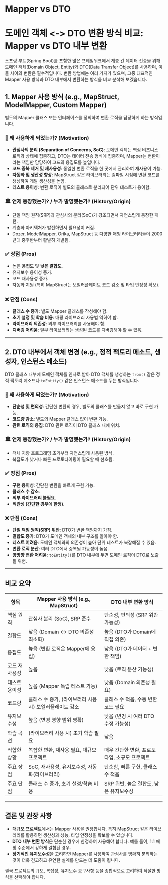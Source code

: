 # Mapper vs DTO

# 도메인 객체 <-> DTO 변환 방식 비교: Mapper vs DTO 내부 변환

스프링 부트(Spring Boot)를 포함한 많은 프레임워크에서 계층 간 데이터 전송을 위해 도메인 객체(Domain Object, Entity)와 DTO(Data Transfer Object)를 사용하며, 이 둘 사이의 변환은 필수적입니다. 변환 방법에는 여러 가지가 있으며, 그중 대표적인 Mapper 사용 방식과 DTO 내부에서 변환하는 방식을 비교 분석해 보겠습니다.

## 1. Mapper 사용 방식 (e.g., MapStruct, ModelMapper, Custom Mapper)
별도의 Mapper 클래스 또는 인터페이스를 정의하여 변환 로직을 담당하게 하는 방식입니다.

### 📌 왜 사용하게 되었는가? (Motivation)
- **관심사의 분리 (Separation of Concerns, SoC)**: 도메인 객체는 핵심 비즈니스 로직과 상태에 집중하고, DTO는 데이터 전송 형식에 집중하며, Mapper는 변환이라는 책임만 담당하여 코드의 응집도를 높입니다.
- **코드 중복 제거 및 재사용성**: 동일한 변환 로직을 한 곳에서 관리하여 재사용이 가능.
- **자동화 및 생산성 향상**: MapStruct 같은 라이브러리는 컴파일 시점에 변환 코드를 생성하여 개발 생산성을 높임.
- **테스트 용이성**: 변환 로직이 별도의 클래스로 분리되어 단위 테스트가 용이함.

### 🏛 언제 등장했는가? / 누가 발명했는가? (History/Origin)
- 단일 책임 원칙(SRP)과 관심사의 분리(SoC)가 강조되면서 자연스럽게 등장한 패턴.
- 계층화 아키텍처가 발전하면서 필요성이 커짐.
- Dozer, ModelMapper, Orika, MapStruct 등 다양한 매핑 라이브러리들이 2000년대 중후반부터 활발히 개발됨.

### ✅ 장점 (Pros)
- 높은 **응집도** 및 **낮은 결합도**.
- 유지보수 용이성 증가.
- 코드 재사용성 증가.
- 자동화 지원 (특히 MapStruct는 보일러플레이트 코드 감소 및 타입 안정성 확보).

### ❌ 단점 (Cons)
- **클래스 수 증가**: 별도 Mapper 클래스를 작성해야 함.
- **초기 설정 및 학습 비용**: 매핑 라이브러리 사용법 익혀야 함.
- **라이브러리 의존성**: 외부 라이브러리를 사용해야 함.
- **디버깅 어려움**: 일부 라이브러리는 생성된 코드를 디버깅해야 할 수 있음.

---

## 2. DTO 내부에서 객체 변경 (e.g., 정적 팩토리 메소드, 생성자, 인스턴스 메소드)
DTO 클래스 내부에 도메인 객체를 인자로 받아 DTO 객체를 생성하는 `from()` 같은 정적 팩토리 메소드나 `toEntity()` 같은 인스턴스 메소드를 두는 방식입니다.

### 📌 왜 사용하게 되었는가? (Motivation)
- **단순성 및 편의성**: 간단한 변환의 경우, 별도의 클래스를 만들지 않고 바로 구현 가능.
- **코드량 감소**: 별도의 Mapper 클래스 없이 변환 가능.
- **관련 로직의 응집**: DTO 관련 로직이 DTO 클래스 내에 위치.

### 🏛 언제 등장했는가? / 누가 발명했는가? (History/Origin)
- 객체 지향 프로그래밍 초기부터 자연스럽게 사용된 방식.
- 복잡도가 낮거나 빠른 프로토타이핑이 필요할 때 선호됨.

### ✅ 장점 (Pros)
- **구현 용이성**: 간단한 변환을 빠르게 구현 가능.
- **클래스 수 감소**.
- **외부 라이브러리 불필요**.
- **직관성 (간단한 경우에 한정)**.

### ❌ 단점 (Cons)
- **단일 책임 원칙(SRP) 위반**: DTO가 변환 책임까지 가짐.
- **결합도 증가**: DTO가 도메인 객체의 내부 구조를 알아야 함.
- **테스트 어려움**: 도메인 객체와의 의존성이 높아 단위 테스트가 복잡해질 수 있음.
- **변환 로직 분산**: 여러 DTO에서 중복될 가능성이 높음.
- **양방향 변환 어려움**: `toEntity()`를 DTO 내부에 두면 도메인 로직이 DTO로 노출될 위험.

---

## 비교 요약

| 항목 | Mapper 사용 방식 (e.g., MapStruct) | DTO 내부 변환 방식 |
|------|--------------------------------|----------------------|
| 핵심 원칙 | 관심사 분리 (SoC), SRP 준수 | 단순성, 편의성 (SRP 위반 가능성) |
| 결합도 | 낮음 (Domain <-> DTO 의존성 최소화) | 높음 (DTO가 Domain에 직접 의존) |
| 응집도 | 높음 (변환 로직은 Mapper에 응집) | 낮음 (DTO가 데이터 + 변환 책임) |
| 코드 재사용성 | 높음 | 낮음 (로직 분산 가능성) |
| 테스트 용이성 | 높음 (Mapper 독립 테스트 가능) | 낮음 (Domain 의존성 필요) |
| 코드량 | 클래스 수 증가, (라이브러리 사용 시) 보일러플레이트 감소 | 클래스 수 적음, 수동 변환 코드 필요 |
| 유지보수성 | 높음 (변경 영향 범위 명확) | 낮음 (변경 시 여러 DTO 수정 가능성) |
| 학습 곡선 | (라이브러리 사용 시) 초기 학습 필요 | 낮음 |
| 적합한 상황 | 복잡한 변환, 재사용 필요, 대규모 프로젝트 | 매우 간단한 변환, 프로토타입, 소규모 프로젝트 |
| 주요 장점 | SoC, 재사용성, 유지보수성, 자동화(라이브러리) | 단순함, 빠른 구현, 클래스 수 적음 |
| 주요 단점 | 클래스 수 증가, 초기 설정/학습 비용 | SRP 위반, 높은 결합도, 낮은 유지보수성 |

---

## 결론 및 권장 사항
- **대규모 프로젝트**에서는 Mapper 사용을 권장합니다. 특히 MapStruct 같은 라이브러리를 활용하면 생산성과 성능, 타입 안정성을 확보할 수 있습니다.
- **DTO 내부 변환 방식**은 단순한 경우에 한정하여 사용해야 합니다. 예를 들어, 1:1 매핑 수준에서 강하게 결합된 경우.
- **장기적인 유지보수성**을 고려하면 Mapper를 사용하여 관심사를 명확히 분리하는 것이 더욱 견고하고 유연한 설계를 만드는 데 도움이 됩니다.

결국 프로젝트의 규모, 복잡성, 유지보수 요구사항 등을 종합적으로 고려하여 적절한 방식을 선택해야 합니다.

